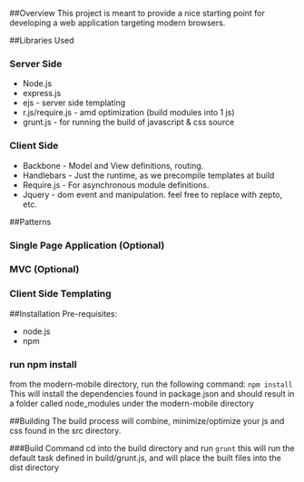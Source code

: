 
##Overview
This project is meant to provide a nice starting point for developing a web application targeting modern browsers.


##Libraries Used
### Server Side
* Node.js
* express.js
* ejs - server side templating
* r.js/require.js - amd optimization (build modules into 1 js)
* grunt.js - for running the build of javascript & css source

### Client Side
* Backbone - Model and View definitions, routing.
* Handlebars - Just the runtime, as we precompile templates at build
* Require.js - For asynchronous module definitions.
* Jquery - dom event and manipulation. feel free to replace with zepto, etc.

##Patterns
### Single Page Application (Optional)
### MVC (Optional)
### Client Side Templating


##Installation
Pre-requisites:
* node.js
* npm

### run npm install
from the modern-mobile directory, run the following command:
`npm install`
This will install the dependencies found in package.json and should result in a folder called node_modules under the modern-mobile directory

##Building
The build process will combine, minimize/optimize your js and css found in the src directory.

###Build Command
cd into the build directory and run
`grunt`
this will run the default task defined in build/grunt.js, and will place the built files into the dist directory


